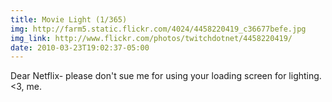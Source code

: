 ```yaml
---
title: Movie Light (1/365) 
img: http://farm5.static.flickr.com/4024/4458220419_c36677befe.jpg 
img_link: http://www.flickr.com/photos/twitchdotnet/4458220419/ 
date: 2010-03-23T19:02:37-05:00
---
```

Dear Netflix- please don't sue me for using your loading screen for lighting. &lt;3, me.